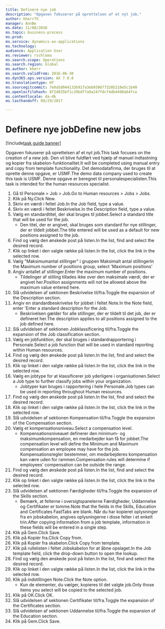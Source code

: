 ```yaml
--- 
title: Definere nye job
description: "Opgaven fokuserer på oprettelsen af et nyt job."
author: kherr75
manager: AnnBe
ms.date: 11/08/2016
ms.topic: business-process
ms.prod: 
ms.service: dynamics-ax-applications
ms.technology: 
audience: Application User
ms.reviewer: rschloma
ms.search.scope: Operations
ms.search.region: Global
ms.author: kherr
ms.search.validFrom: 2016-06-30
ms.dyn365.ops.version: AX 7.0.0
ms.translationtype: HT
ms.sourcegitcommit: 7e0a5d044133b917a3eb9386773205218e5c1b40
ms.openlocfilehash: 8f2d835bf1c29bdf7a9a247fdcf4db4490a64fce
ms.contentlocale: da-dk
ms.lasthandoff: 09/29/2017

---
```

# <a name="define-new-jobs"></a><span data-ttu-id="0d61c-103">Definere nye job</span><span class="sxs-lookup"><span data-stu-id="0d61c-103">Define new jobs</span></span>

[!include[task guide banner](../../includes/task-guide-banner.md)]

<span data-ttu-id="0d61c-104">Opgaven fokuserer på oprettelsen af et nyt job.</span><span class="sxs-lookup"><span data-stu-id="0d61c-104">This task focuses on the creation of a new job.</span></span> <span data-ttu-id="0d61c-105">Den vil blive fuldført ved hjælp af manuel indtastning og kopier fra skabelon-funktionalitet.</span><span class="sxs-lookup"><span data-stu-id="0d61c-105">It will be completed using manual entry and copy from template functionality.</span></span> <span data-ttu-id="0d61c-106">Det demodatafirma, der bruges til at oprette denne opgave, er USMF.</span><span class="sxs-lookup"><span data-stu-id="0d61c-106">The demo data company used to create this task is USMF.</span></span> <span data-ttu-id="0d61c-107">Denne opgave er beregnet til personalespecialisten.</span><span class="sxs-lookup"><span data-stu-id="0d61c-107">This task is intended for the human resources specialist.</span></span>

1. <span data-ttu-id="0d61c-108">Gå til Personale > Job > Job.</span><span class="sxs-lookup"><span data-stu-id="0d61c-108">Go to Human resources > Jobs > Jobs.</span></span>
2. <span data-ttu-id="0d61c-109">Klik på Ny.</span><span class="sxs-lookup"><span data-stu-id="0d61c-109">Click New.</span></span>
3. <span data-ttu-id="0d61c-110">Skriv en værdi i feltet Job.</span><span class="sxs-lookup"><span data-stu-id="0d61c-110">In the Job field, type a value.</span></span>
4. <span data-ttu-id="0d61c-111">Skriv en værdi i feltet Beskrivelse.</span><span class="sxs-lookup"><span data-stu-id="0d61c-111">In the Description field, type a value.</span></span>
5. <span data-ttu-id="0d61c-112">Vælg en standardtitel, der skal bruges til jobbet.</span><span class="sxs-lookup"><span data-stu-id="0d61c-112">Select a standard title that will be used for the job.</span></span> 
    * <span data-ttu-id="0d61c-113">Den titel, der er angivet, skal bruges som standard for nye stillinger, der er tildelt jobbet.</span><span class="sxs-lookup"><span data-stu-id="0d61c-113">The title entered will be used as a default for new positions assigned to the job.</span></span>  
6. <span data-ttu-id="0d61c-114">Find og vælg den ønskede post på listen.</span><span class="sxs-lookup"><span data-stu-id="0d61c-114">In the list, find and select the desired record.</span></span>
7. <span data-ttu-id="0d61c-115">Klik op linket i den valgte række på listen.</span><span class="sxs-lookup"><span data-stu-id="0d61c-115">In the list, click the link in the selected row.</span></span>
8. <span data-ttu-id="0d61c-116">Vælg "Maksimumantal stillinger" i gruppen Maksimalt antal stillinger</span><span class="sxs-lookup"><span data-stu-id="0d61c-116">In the Maximum number of positions group, select 'Maximum positions'</span></span>
9. <span data-ttu-id="0d61c-117">Angiv antallet af stillinger.</span><span class="sxs-lookup"><span data-stu-id="0d61c-117">Enter the maximum number of positions.</span></span> 
    * <span data-ttu-id="0d61c-118">Tildelinger af stilling tillades ikke over den maksimale værdi, der er angivet her.</span><span class="sxs-lookup"><span data-stu-id="0d61c-118">Position assignments will not be allowed above the maximum value entered here.</span></span>  
10. <span data-ttu-id="0d61c-119">Slå udvidelsen af sektionen Beskrivelse til/fra.</span><span class="sxs-lookup"><span data-stu-id="0d61c-119">Toggle the expansion of the Description section.</span></span>
11. <span data-ttu-id="0d61c-120">Angiv en standardbeskrivelse for jobbet i feltet Note.</span><span class="sxs-lookup"><span data-stu-id="0d61c-120">In the Note field, enter 'Enter a standard description for the Job.</span></span>
    * <span data-ttu-id="0d61c-121">Beskrivelsen gælder for alle stillinger, der er tildelt til det job, der er defineret her.</span><span class="sxs-lookup"><span data-stu-id="0d61c-121">The description applies to all positions assigned to the job defined here.</span></span>  
12. <span data-ttu-id="0d61c-122">Slå udvidelsen af sektionen Jobklassificering til/fra.</span><span class="sxs-lookup"><span data-stu-id="0d61c-122">Toggle the expansion of the Job classification section.</span></span>
13. <span data-ttu-id="0d61c-123">Vælg en jobfunktion, der skal bruges i standardrapportering i Personale.</span><span class="sxs-lookup"><span data-stu-id="0d61c-123">Select a job function that will be used in standard reporting within Human resources.</span></span>
14. <span data-ttu-id="0d61c-124">Find og vælg den ønskede post på listen.</span><span class="sxs-lookup"><span data-stu-id="0d61c-124">In the list, find and select the desired record.</span></span>
15. <span data-ttu-id="0d61c-125">Klik op linket i den valgte række på listen.</span><span class="sxs-lookup"><span data-stu-id="0d61c-125">In the list, click the link in the selected row.</span></span>
16. <span data-ttu-id="0d61c-126">Vælg en jobtype for at klassificerer job yderligere i organisationen.</span><span class="sxs-lookup"><span data-stu-id="0d61c-126">Select a Job type to further classify jobs within your organization.</span></span> 
    * <span data-ttu-id="0d61c-127">Jobtyper kan bruges i rapportering i hele Personale.</span><span class="sxs-lookup"><span data-stu-id="0d61c-127">Job types can be used in reporting throughout Human resources.</span></span>  
17. <span data-ttu-id="0d61c-128">Find og vælg den ønskede post på listen.</span><span class="sxs-lookup"><span data-stu-id="0d61c-128">In the list, find and select the desired record.</span></span>
18. <span data-ttu-id="0d61c-129">Klik op linket i den valgte række på listen.</span><span class="sxs-lookup"><span data-stu-id="0d61c-129">In the list, click the link in the selected row.</span></span>
19. <span data-ttu-id="0d61c-130">Slå udvidelsen af sektionen Kompensation til/fra.</span><span class="sxs-lookup"><span data-stu-id="0d61c-130">Toggle the expansion of the Compensation section.</span></span>
20. <span data-ttu-id="0d61c-131">Vælg et kompensationsniveau.</span><span class="sxs-lookup"><span data-stu-id="0d61c-131">Select a compensation level.</span></span>
    * <span data-ttu-id="0d61c-132">Kompensationsniveauet definerer den minimum- og maksimumkompensation, en medarbejder kan få for jobbet.</span><span class="sxs-lookup"><span data-stu-id="0d61c-132">The compensation level will define the Minimum and Maximum compensation an employee may have for the job.</span></span> <span data-ttu-id="0d61c-133">Kompensationsregler bestemmer, om medarbejderes kompensation kan være uden for rammen.</span><span class="sxs-lookup"><span data-stu-id="0d61c-133">Compensation rules will determine if employees' compensation can be outside the range.</span></span>  
21. <span data-ttu-id="0d61c-134">Find og vælg den ønskede post på listen.</span><span class="sxs-lookup"><span data-stu-id="0d61c-134">In the list, find and select the desired record.</span></span>
22. <span data-ttu-id="0d61c-135">Klik op linket i den valgte række på listen.</span><span class="sxs-lookup"><span data-stu-id="0d61c-135">In the list, click the link in the selected row.</span></span>
23. <span data-ttu-id="0d61c-136">Slå udvidelsen af sektionen Færdigheder til/fra.</span><span class="sxs-lookup"><span data-stu-id="0d61c-136">Toggle the expansion of the Skills section.</span></span>
    * <span data-ttu-id="0d61c-137">Bemærk, at felterne i oversigtspanelerne Færdigheder, Uddannelse og Certifikater er tomme.</span><span class="sxs-lookup"><span data-stu-id="0d61c-137">Note that the fields in the Skills, Education and Certificates FastTabs are blank.</span></span> <span data-ttu-id="0d61c-138">Når du har kopieret oplysninger fra en jobskabelon, angives oplysningerne i disse felter i et enkelt trin.</span><span class="sxs-lookup"><span data-stu-id="0d61c-138">After copying information from a job template, information in these fields will be entered in a single step.</span></span>   
24. <span data-ttu-id="0d61c-139">Klik på Gem.</span><span class="sxs-lookup"><span data-stu-id="0d61c-139">Click Save.</span></span>
25. <span data-ttu-id="0d61c-140">Klik på Kopiér fra.</span><span class="sxs-lookup"><span data-stu-id="0d61c-140">Click Copy from.</span></span>
26. <span data-ttu-id="0d61c-141">Klik på Kopiér fra skabelon.</span><span class="sxs-lookup"><span data-stu-id="0d61c-141">Click Copy from template.</span></span>
27. <span data-ttu-id="0d61c-142">Klik på rullelisten i feltet Jobskabelon for at åbne opslaget.</span><span class="sxs-lookup"><span data-stu-id="0d61c-142">In the Job template field, click the drop-down button to open the lookup.</span></span>
28. <span data-ttu-id="0d61c-143">Find og vælg den ønskede post på listen.</span><span class="sxs-lookup"><span data-stu-id="0d61c-143">In the list, find and select the desired record.</span></span>
29. <span data-ttu-id="0d61c-144">Klik op linket i den valgte række på listen.</span><span class="sxs-lookup"><span data-stu-id="0d61c-144">In the list, click the link in the selected row.</span></span>
30. <span data-ttu-id="0d61c-145">Klik på indstillingen Note.</span><span class="sxs-lookup"><span data-stu-id="0d61c-145">Click the Note option.</span></span>
    * <span data-ttu-id="0d61c-146">Kun de elementer, du vælger, kopieres til det valgte job.</span><span class="sxs-lookup"><span data-stu-id="0d61c-146">Only those items you select will be copied to the selected job.</span></span>    
31. <span data-ttu-id="0d61c-147">Klik på OK.</span><span class="sxs-lookup"><span data-stu-id="0d61c-147">Click OK.</span></span>
32. <span data-ttu-id="0d61c-148">Slå udvidelsen af sektionen Certifikater til/fra.</span><span class="sxs-lookup"><span data-stu-id="0d61c-148">Toggle the expansion of the Certificates section.</span></span>
33. <span data-ttu-id="0d61c-149">Slå udvidelsen af sektionen Uddannelse til/fra.</span><span class="sxs-lookup"><span data-stu-id="0d61c-149">Toggle the expansion of the Education section.</span></span>
34. <span data-ttu-id="0d61c-150">Klik på Gem.</span><span class="sxs-lookup"><span data-stu-id="0d61c-150">Click Save.</span></span>


